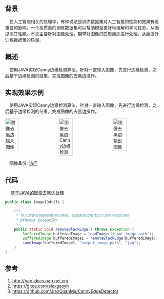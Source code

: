 ## 背景

&ensp;&ensp;在人工智能相关的处理中，有种说法是训练数据集对人工智能的性能和效果有着重要的影响。一个高质量的训练数据集可以帮助模型更好地理解和学习任务，从而提高其性能。本文主要针对图像处理，期望对图像的四周黑边进行处理，从而提升训练数据集的质量。

## 概述

&ensp;&ensp;使用JAVA实现Canny边缘检测算法，针对一直输入图像，先进行边缘检测，之后基于边缘检测的结果，完成图像的去黑边操作。

## 实现效果示例

&ensp;&ensp;使用JAVA实现Canny边缘检测算法，针对一直输入图像，先进行边缘检测，之后基于边缘检测的结果，完成图像的去黑边操作。

<div style="display: flex; justify-content: space-between;">
    <img src="https://s2.loli.net/2024/01/12/FydGLQIaxNOE9DY.jpg" alt="图像去黑边-输入图像" style="width: 30%;">
    <img src="https://s2.loli.net/2024/01/12/4jB3i2xh9UADycJ.jpg" alt="图像去黑边-Canny边缘检测" style="width: 30%;">
    <img src="https://s2.loli.net/2024/01/12/8SC6K59urxUg4HE.jpg" alt="图像去黑边-输出图像" style="width: 30%;">
</div>

&ensp;&ensp;图像备份: [访问](https://gitee.com/alexgaoyh/pap-docs/blob/master/md/algorithm/image/img)

## 代码

&ensp;&ensp; [基于JAVA的图像去黑边处理](https://gitee.com/alexgaoyh/pap-base/tree/v1/src/main/java/com/pap/base/util/image/edgedetector)

```java
public class ImageIOUtils {

    /**
     * 传入需要处理的图像绝对路径，完成去黑边操作之后保存至指定路径
     * @throws Exception
     */
    public static void removeBlackEdge() throws Exception {
        BufferedImage bufferedImage = loadImage("input_image_path");
        BufferedImage bufferedImage1 = removeBlackEdge(bufferedImage);
        saveImage(bufferedImage1, "output_image_path", "jpg");
    }
}
```

## 参考
1. http://pap-docs.pap.net.cn/
2. https://gitee.com/alexgaoyh
3. https://github.com/JianQuanMa/CannyEdgeDetector
